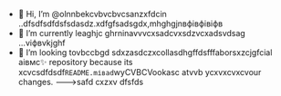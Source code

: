 - 👋 Hi, I’m @olnnbekcvbvcbvcsanzxfdcin ..dfsdfsdfdsfsdasdz.xdfgfsadsgdx,mhghgjnвфівфівіфв
- 🌱 I’m currently leaghjc ghrninavvvcxsadcvxsdzvcxadsvdsag ...vіфвvkjghf
- 💞️ I’m looking tovbccbgd sdxzasdczxcollasdhgffdsfffaborsxzcjgfcial аівмс✨ repository because its xcvcsdfdsdf`README.mіваd`wyCVBCVookasc atvvb ycxvxcvxcvour changes.
--->safd
cxzxv
dfsfds
